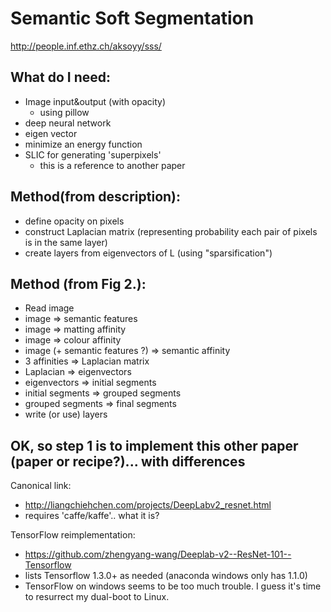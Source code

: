 # Semantic Soft Segmentation
http://people.inf.ethz.ch/aksoyy/sss/


## What do I need:
- Image input&output (with opacity)
  - using pillow
- deep neural network 
- eigen vector
- minimize an energy function
- SLIC for generating 'superpixels'
  - this is a reference to another paper


## Method(from description):
- define opacity on pixels
- construct Laplacian matrix (representing probability each pair of pixels is in the same layer)
- create layers from eigenvectors of L (using "sparsification")


## Method (from Fig 2.):
- Read image
- image => semantic features
- image => matting affinity
- image => colour affinity
- image (+ semantic features ?) => semantic affinity
- 3 affinities => Laplacian matrix
- Laplacian => eigenvectors
- eigenvectors => initial segments
- initial segments => grouped segments
- grouped segments => final segments
- write (or use) layers

## OK, so step 1 is to implement this other paper (paper or recipe?)... with differences
Canonical link:
- http://liangchiehchen.com/projects/DeepLabv2_resnet.html
- requires 'caffe/kaffe'.. what it is?

TensorFlow reimplementation:
- https://github.com/zhengyang-wang/Deeplab-v2--ResNet-101--Tensorflow
- lists Tensorflow 1.3.0+ as needed (anaconda windows only has 1.1.0)
- TensorFlow on windows seems to be too much trouble.  I guess it's time to resurrect my dual-boot to Linux.



